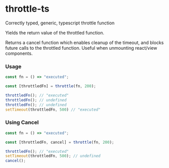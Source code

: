 # throttle-ts

Correctly typed, generic, typescript throttle function

Yields the return value of the throttled function.

Returns a cancel function which enables cleanup of the timeout, and blocks future calls to the throttled function. Useful when unmounting react/view components.

### Usage

```javascript
const fn = () => "executed";

const [throttledFn] = throttle(fn, 200);

throttledFn(); // "executed"
throttledFn(); // undefined
throttledFn(); // undefined
setTimeout(throttledFn, 500) // "executed"
```

### Using Cancel

```javascript
const fn = () => "executed";

const [throttledFn, cancel] = throttle(fn, 200);

throttledFn(); // "executed"
setTimeout(throttledFn, 500); // undefined
cancel();
```
